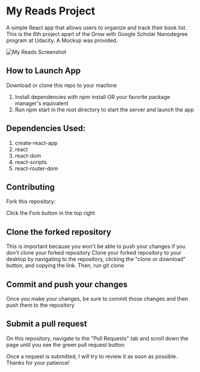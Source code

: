 # My Reads Project
A simple React app that allows users to organize and track their book list. This is the 6th project apart of the Grow with Google Scholar Nanodegree program at Udacity. A Mockup was provided. 

<img src="http://i67.tinypic.com/34h6p03.png" border="0" alt="My Reads Screenshot"></a>

## How to Launch App
Download or clone this repo to your machine

1.  Install dependencies with npm install OR your favorite package manager's equivalent
2.  Run npm start in the root directory to start the server and launch the app

## Dependencies Used:

1.  create-react-app
2.  react
3.  react-dom
4.  react-scripts
5.  react-router-dom


## Contributing
Fork this repository:

Click the Fork button in the top right

## Clone the forked repository

This is important because you won't be able to push your changes if you don't clone your forked repository Clone your forked repository to your desktop by navigating to the repository, clicking the "clone or download" button, and copying the link. Then, run git clone <YOUR CLONED REPOSITORY>

## Commit and push your changes

Once you make your changes, be sure to commit those changes and then push them to the repository

## Submit a pull request

On this repository, navigate to the "Pull Requests" tab and scroll down the page until you see the green pull request button

Once a request is submitted, I will try to review it as soon as possible. Thanks for your patience!
